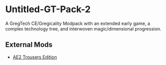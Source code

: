# Untitled-GT-Pack-2
A GregTech CE/Gregicality Modpack with an extended early game, a complex technology tree, and interwoven magic/dimensional progression.

## External Mods
* [AE2 Trousers Edition](https://github.com/PrototypeTrousers/Applied-Energistics-2/releases/download/omni-fixes-v47/appliedenergistics2-rv6-stable-7.omni-fixes-v47i.jar)